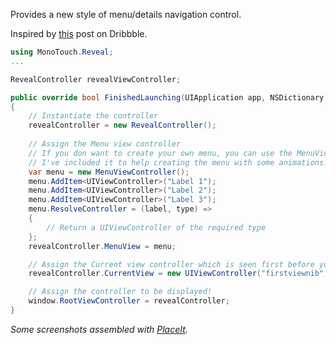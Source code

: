 Provides a new style of menu/details navigation control.

Inspired by [this](http://dribbble.com/shots/1114754-Social-Feed-iOS7) post on Dribbble.

```csharp
using MonoTouch.Reveal;
...

RevealController revealViewController;

public override bool FinishedLaunching(UIApplication app, NSDictionary options)
{
    // Instantiate the controller
    revealController = new RevealController();
    
    // Assign the Menu view controller
    // If you don want to create your own menu, you can use the MenuViewController
    // I've included it to help creating the menu with some animations.
	var menu = new MenuViewController();
	menu.AddItem<UIViewController>("Label 1");
	menu.AddItem<UIViewController>("Label 2");
	menu.AddItem<UIViewController>("Label 3");   	
	menu.ResolveController = (label, type) =>
	{
		// Return a UIViewController of the required type
	};
	revealController.MenuView = menu;

    // Assign the Current view controller which is seen first before you touch the menu button.
    revealController.CurrentView = new UIViewController("firstviewnib", null);

    // Assign the controller to be displayed!
    window.RootViewController = revealController;     
}
```

*Some screenshots assembled with [PlaceIt](http://placeit.breezi.com/).*